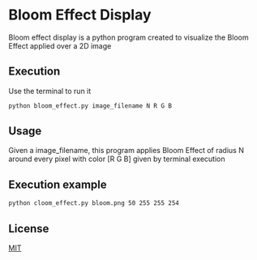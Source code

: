 Bloom Effect Display
=============
Bloom effect display is a python program created to visualize the Bloom Effect
applied over a 2D image

Execution
-------
Use the terminal to run it
```bash
python bloom_effect.py image_filename N R G B
```
Usage
-------
Given a image_filename, this program applies Bloom Effect of radius N around every
pixel with color [R G B] given by terminal execution

Execution example
-------
```bash
python cloom_effect.py bloom.png 50 255 255 254
```
License
-------
[MIT](https://choosealicense.com/licenses/mit/)
